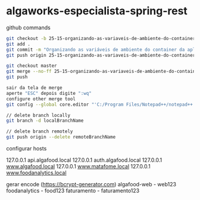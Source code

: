 # algaworks-especialista-spring-rest

github commands

```bash
git checkout -b 25-15-organizando-as-variaveis-de-ambiente-do-container-da-aplicacao
git add .
git commit -m "Organizando as variáveis de ambiente do container da aplicação"
git push origin 25-15-organizando-as-variaveis-de-ambiente-do-container-da-aplicacao

git checkout master
git merge --no-ff 25-15-organizando-as-variaveis-de-ambiente-do-container-da-aplicacao
git push

sair da tela de merge
aperte "ESC" depois digite ":wq"
configure other merge tool
git config --global core.editor "'C:/Program Files/Notepad++/notepad++.exe' -multiInst -notabbar -nosession -noPlugin"

// delete branch locally
git branch -d localBranchName

// delete branch remotely
git push origin --delete remoteBranchName
```

configurar hosts

127.0.0.1       api.algafood.local
127.0.0.1       auth.algafood.local
127.0.0.1       www.algafood.local
127.0.0.1       www.matafome.local
127.0.0.1       www.foodanalytics.local

gerar encode (https://bcrypt-generator.com)
algafood-web - web123
foodanalytics - food123
faturamento - faturamento123